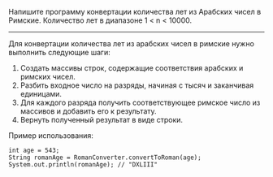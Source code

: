Напишите программу конвертации количества лет из Арабских чисел в Римские. Количество лет в диапазоне 1 < n < 10000.

---

Для конвертации количества лет из арабских чисел в римские нужно выполнить следующие шаги:

1. Создать массивы строк, содержащие соответствия арабских и римских чисел.
2. Разбить входное число на разряды, начиная с тысяч и заканчивая единицами.
3. Для каждого разряда получить соответствующее римское число из массивов и добавить его к результату.
4. Вернуть полученный результат в виде строки.

Пример использования:

~~~
int age = 543;
String romanAge = RomanConverter.convertToRoman(age);
System.out.println(romanAge); // "DXLIII"
~~~